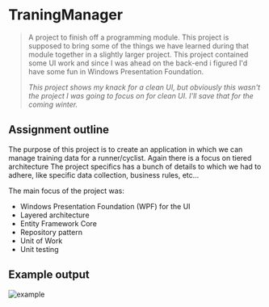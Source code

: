 # TraningManager

> A project to finish off a programming module. This project is supposed to bring some of the things we have learned during that module together in a slightly larger project. This project contained some UI work and since I was ahead on the back-end i figured I'd have some fun in Windows Presentation Foundation.
>  
>
> *This project shows my knack for a clean UI, but obviously this wasn't the project I was going to focus on for clean UI. I'll save that for the coming winter.*

## Assignment outline

The purpose of this project is to create an application in which we can manage training data for a runner/cyclist. Again there is a focus on tiered architecture
The project specifics has a bunch of details to which we had to adhere, like specific data collection, business rules, etc...

The main focus of the project was:

- Windows Presentation Foundation (WPF) for the UI
- Layered architecture
- Entity Framework Core
- Repository pattern
- Unit of Work
- Unit testing

## Example output

![example](example.gif "Example")
